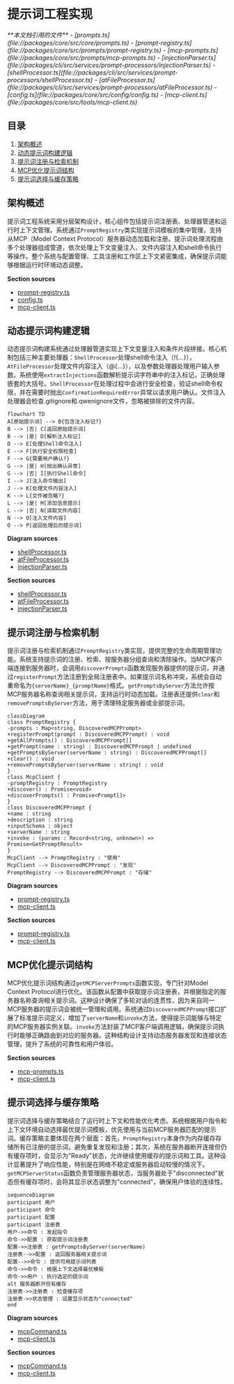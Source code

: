 # 提示词工程实现

<cite>
**本文档引用的文件**
- [prompts.ts](file://packages/core/src/core/prompts.ts)
- [prompt-registry.ts](file://packages/core/src/prompts/prompt-registry.ts)
- [mcp-prompts.ts](file://packages/core/src/prompts/mcp-prompts.ts)
- [injectionParser.ts](file://packages/cli/src/services/prompt-processors/injectionParser.ts)
- [shellProcessor.ts](file://packages/cli/src/services/prompt-processors/shellProcessor.ts)
- [atFileProcessor.ts](file://packages/cli/src/services/prompt-processors/atFileProcessor.ts)
- [config.ts](file://packages/core/src/config/config.ts)
- [mcp-client.ts](file://packages/core/src/tools/mcp-client.ts)
</cite>

## 目录
1. [架构概述](#架构概述)
2. [动态提示词构建逻辑](#动态提示词构建逻辑)
3. [提示词注册与检索机制](#提示词注册与检索机制)
4. [MCP优化提示词结构](#mcp优化提示词结构)
5. [提示词选择与缓存策略](#提示词选择与缓存策略)

## 架构概述

提示词工程系统采用分层架构设计，核心组件包括提示词注册表、处理器管道和运行时上下文管理。系统通过`PromptRegistry`类实现提示词模板的集中管理，支持从MCP（Model Context Protocol）服务器动态加载和注册。提示词处理流程由多个处理器组成管道，依次处理上下文变量注入、文件内容注入和shell命令执行等操作。整个系统与配置管理、工具注册和工作区上下文紧密集成，确保提示词能够根据运行时环境动态调整。

**Section sources**
- [prompt-registry.ts](file://packages/core/src/prompts/prompt-registry.ts#L1-L73)
- [config.ts](file://packages/core/src/config/config.ts#L1-L200)
- [mcp-client.ts](file://packages/core/src/tools/mcp-client.ts#L1-L200)

## 动态提示词构建逻辑

动态提示词构建系统通过处理器管道实现上下文变量注入和条件片段拼接。核心机制包括三种主要处理器：`ShellProcessor`处理shell命令注入（!{...}），`AtFileProcessor`处理文件内容注入（@{...}），以及参数处理器处理用户输入参数。系统使用`extractInjections`函数解析提示词字符串中的注入标记，正确处理嵌套的大括号。`ShellProcessor`在处理过程中会进行安全检查，验证shell命令权限，并在需要时抛出`ConfirmationRequiredError`异常以请求用户确认。文件注入处理器会检查.gitignore和.qwenignore文件，忽略被排除的文件内容。

```mermaid
flowchart TD
A[原始提示词] --> B{包含注入标记?}
B --> |否| C[返回原始提示词]
B --> |是| D[解析注入标记]
D --> E[处理Shell命令注入]
E --> F[执行安全权限检查]
F --> G{需要用户确认?}
G --> |是| H[抛出确认异常]
G --> |否| I[执行Shell命令]
I --> J[注入命令输出]
J --> K[处理文件内容注入]
K --> L{文件被忽略?}
L --> |是| M[添加信息提示]
L --> |否| N[读取文件内容]
N --> O[注入文件内容]
O --> P[返回处理后的提示词]
```

**Diagram sources**
- [shellProcessor.ts](file://packages/cli/src/services/prompt-processors/shellProcessor.ts#L1-L208)
- [atFileProcessor.ts](file://packages/cli/src/services/prompt-processors/atFileProcessor.ts#L1-L97)
- [injectionParser.ts](file://packages/cli/src/services/prompt-processors/injectionParser.ts#L1-L90)

**Section sources**
- [shellProcessor.ts](file://packages/cli/src/services/prompt-processors/shellProcessor.ts#L1-L208)
- [atFileProcessor.ts](file://packages/cli/src/services/prompt-processors/atFileProcessor.ts#L1-L97)
- [injectionParser.ts](file://packages/cli/src/services/prompt-processors/injectionParser.ts#L1-L90)

## 提示词注册与检索机制

提示词注册与检索机制通过`PromptRegistry`类实现，提供完整的生命周期管理功能。系统支持提示词的注册、检索、按服务器分组查询和清除操作。当MCP客户端连接到服务器时，会调用`discoverPrompts`函数发现服务器提供的提示词，并通过`registerPrompt`方法注册到全局注册表中。如果提示词名称冲突，系统会自动重命名为`{serverName}_{promptName}`格式。`getPromptsByServer`方法允许按MCP服务器名称查询相关提示词，支持运行时动态加载。注册表还提供`clear`和`removePromptsByServer`方法，用于清理特定服务器或全部提示词。

```mermaid
classDiagram
class PromptRegistry {
-prompts : Map<string, DiscoveredMCPPrompt>
+registerPrompt(prompt : DiscoveredMCPPrompt) : void
+getAllPrompts() : DiscoveredMCPPrompt[]
+getPrompt(name : string) : DiscoveredMCPPrompt | undefined
+getPromptsByServer(serverName : string) : DiscoveredMCPPrompt[]
+clear() : void
+removePromptsByServer(serverName : string) : void
}
class McpClient {
-promptRegistry : PromptRegistry
+discover() : Promise<void>
+discoverPrompts() : Promise<Prompt[]>
}
class DiscoveredMCPPrompt {
+name : string
+description : string
+inputSchema : object
+serverName : string
+invoke : (params : Record<string, unknown>) => Promise<GetPromptResult>
}
McpClient --> PromptRegistry : "使用"
McpClient --> DiscoveredMCPPrompt : "发现"
PromptRegistry --> DiscoveredMCPPrompt : "存储"
```

**Diagram sources**
- [prompt-registry.ts](file://packages/core/src/prompts/prompt-registry.ts#L1-L73)
- [mcp-client.ts](file://packages/core/src/tools/mcp-client.ts#L695-L740)

**Section sources**
- [prompt-registry.ts](file://packages/core/src/prompts/prompt-registry.ts#L1-L73)
- [mcp-client.ts](file://packages/core/src/tools/mcp-client.ts#L695-L740)

## MCP优化提示词结构

MCP优化提示词结构通过`getMCPServerPrompts`函数实现，专门针对Model Context Protocol进行优化。该函数从配置中获取提示词注册表，并根据指定的服务器名称查询相关提示词。这种设计确保了多轮对话的连贯性，因为来自同一MCP服务器的提示词会被统一管理和调用。系统通过`DiscoveredMCPPrompt`接口扩展了标准提示词定义，增加了`serverName`和`invoke`方法，使得提示词能够与特定的MCP服务器实例关联。`invoke`方法封装了MCP客户端调用逻辑，确保提示词执行时能够正确路由到对应的服务器。这种结构设计支持动态服务器发现和连接状态管理，提升了系统的可靠性和用户体验。

**Section sources**
- [mcp-prompts.ts](file://packages/core/src/prompts/mcp-prompts.ts#L1-L18)
- [mcp-client.ts](file://packages/core/src/tools/mcp-client.ts#L160-L215)

## 提示词选择与缓存策略

提示词选择与缓存策略结合了运行时上下文和性能优化考虑。系统根据用户指令和上下文环境自动选择最优提示词模板，优先使用与当前MCP服务器匹配的提示词。缓存策略主要体现在两个层面：首先，`PromptRegistry`本身作为内存缓存存储所有已注册的提示词，避免重复发现和注册；其次，系统在服务器断开连接但仍有缓存项时，会显示为"Ready"状态，允许继续使用缓存的提示词和工具。这种设计显著提升了响应性能，特别是在网络不稳定或服务器启动较慢的情况下。`getMCPServerStatus`函数负责管理服务器状态，当服务器处于"disconnected"状态但有缓存项时，会将其显示状态调整为"connected"，确保用户体验的连续性。

```mermaid
sequenceDiagram
participant 用户
participant 命令
participant 配置
participant 注册表
用户->>命令 : 发起指令
命令->>配置 : 获取提示词注册表
配置->>注册表 : getPromptsByServer(serverName)
注册表-->>配置 : 返回服务器相关提示词
配置-->>命令 : 提供可用提示词列表
命令->>命令 : 根据上下文选择最优模板
命令->>用户 : 执行选定的提示词
alt 服务器断开但有缓存
注册表->>注册表 : 检查缓存项
注册表->>状态管理 : 设置显示状态为"connected"
end
```

**Diagram sources**
- [mcpCommand.ts](file://packages/cli/src/ui/commands/mcpCommand.ts#L86-L124)
- [mcp-client.ts](file://packages/core/src/tools/mcp-client.ts#L452-L487)

**Section sources**
- [mcpCommand.ts](file://packages/cli/src/ui/commands/mcpCommand.ts#L86-L124)
- [mcp-client.ts](file://packages/core/src/tools/mcp-client.ts#L452-L487)